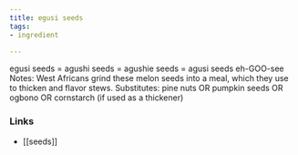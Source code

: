```yaml
---
title: egusi seeds
tags:
- ingredient

---
```

egusi seeds = agushi seeds = agushie seeds = agusi seeds eh-GOO-see Notes: West Africans grind these melon seeds into a meal, which they use to thicken and flavor stews. Substitutes: pine nuts OR pumpkin seeds OR ogbono OR cornstarch (if used as a thickener)

### Links

* [[seeds]]
